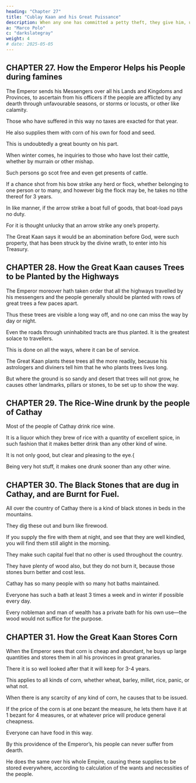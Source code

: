 ```yaml
---
heading: "Chapter 27"
title: "Cublay Kaan and his Great Puissance"
description: When any one has committed a petty theft, they give him, under the orders of authority, 7 blows of a stick
a: "Marco Polo"
c: "darkslategray"
weight: 4
# date: 2025-05-05
---
```




## CHAPTER 27. How the Emperor Helps his People during famines

<!-- , when they are afflicted with Dearth Or Murrain. -->

The Emperor sends his Messengers over all his Lands and Kingdoms and Provinces, to ascertain from his officers if the people are afflicted by any dearth through unfavourable seasons, or storms or locusts, or other like calamity.

Those who have suffered in this way no taxes are exacted for that year.

He also supplies them with corn of his own for food and seed.

This is undoubtedly a great bounty on his part.

When winter comes, he inquiries to those who have lost their cattle, whether by murrain or other mishap.

Such persons go scot free and even get presents of cattle.

<!-- And thus, as I tell you, the Lord every year helps and fosters the people subject to him. -->

<!-- There is another trait of the Great Kaan I should tell you; and that is, that  -->

If a chance shot from his bow strike any herd or flock, whether belonging to one person or to many, and however big the flock may be, he takes no tithe thereof for 3 years.

In like manner, if the arrow strike a boat full of goods, that boat-load pays no duty.

For it is thought unlucky that an arrow strike any one’s property. 

The Great Kaan says it would be an abomination before God, were such property, that has been struck by the divine wrath, to enter into his Treasury.


## CHAPTER 28. How the Great Kaan causes Trees to be Planted by the Highways

The Emperor moreover hath taken order that all the highways travelled by his messengers and the people generally should be planted with rows of great trees a few paces apart.

Thus these trees are visible a long way off, and no one can miss the way by day or night. 

Even the roads through uninhabited tracts are thus planted. It is the greatest solace to travellers.

This is done on all the ways, where it can be of service.

The Great Kaan plants these trees all the more readily, because his astrologers and diviners tell him that he who plants trees lives long.

But where the ground is so sandy and desert that trees will not grow, he causes other landmarks, pillars or stones, to be set up to show the way.


## CHAPTER 29. The Rice-Wine drunk by the people of Cathay

Most of the people of Cathay drink rice wine.

It is a liquor which they brew of rice with a quantity of excellent spice, in such fashion that it makes better drink than any other kind of wine.

It is not only good, but clear and pleasing to the eye.{

Being very hot stuff, it makes one drunk sooner than any other wine.



## CHAPTER 30. The Black Stones that are dug in Cathay, and are Burnt for Fuel.

All over the country of Cathay there is a kind of black stones in beds in the mountains.

They dig these out and burn like firewood.

If you supply the fire with them at night, and see that they are well kindled, you will find them still alight in the morning.

They make such capital fuel that no other is used throughout the country.

They have plenty of wood also, but they do not burn it, because those stones burn better and cost less.

Cathay has so many people with so many hot baths maintained.

Everyone has such a bath at least 3 times a week and in winter if possible every day.

Every nobleman and man of wealth has a private bath for his own use—the wood would not suffice for the purpose.


## CHAPTER 31. How the Great Kaan Stores Corn

 <!-- to be made, to help his People withal in time of Dearth. -->

When the Emperor sees that corn is cheap and abundant, he buys up large quantities and stores them in all his provinces in great granaries.

There it is so well looked after that it will keep for 3-4 years.

This applies to all kinds of corn, whether wheat, barley, millet, rice, panic, or what not.

When there is any scarcity of any kind of corn, he causes that to be issued.

If the price of the corn is at one bezant the measure, he lets them have it at 1 bezant for 4 measures, or at whatever price will produce general cheapness.

Everyone can have food in this way.

By this providence of the Emperor’s, his people can never suffer from dearth. 

He does the same over his whole Empire, causing these supplies to be stored everywhere, according to calculation of the wants and necessities of the people.

<!-- Marsden observes incidentally (Hist. of Sumatra, 1st edition, p. 71) that he was told in Bengal they used to dry-kiln the rice for exportation, “owing to which, or to some other process, it will continue good for several years.” -->
